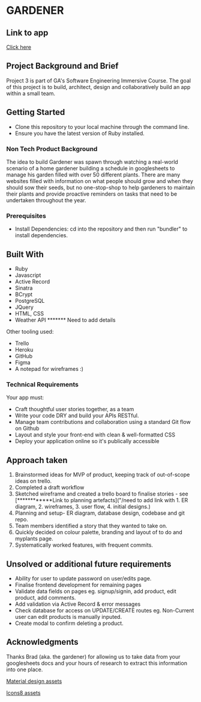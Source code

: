 # GARDENER

## Link to app
[Click here](https://powerful-beyond-84714.herokuapp.com)


## Project Background and Brief

Project 3 is part of GA's Software Engineering Immersive Course. The goal of this project is to build, architect, design and collaboratively build an app within a small team.  


## Getting Started

- Clone this repository to your local machine through the command line.
- Ensure you have the latest version of Ruby installed. 


### Non Tech Product Background

The idea to build Gardener was spawn through watching a real-world scenario of a home gardener building a schedule in googlesheets to manage his garden filled with over 50 different plants. There are many websites filled with information on what people should grow and when they should sow their seeds, but no one-stop-shop to help gardeners to maintain their plants and provide proactive reminders on tasks that need to be undertaken throughout the year. 


### Prerequisites

- Install Dependencies:
cd into the repository and then run "bundler" to install dependencies.


## Built With

- Ruby
- Javascript
- Active Record
- Sinatra
- BCrypt
- PostgreSQL
- JQuery
- HTML, CSS
- Weather API ******* Need to add details 

Other tooling used:
- Trello
- Heroku
- GitHub
- Figma
- A notepad for wireframes :)


### Technical Requirements
Your app must:

- Craft thoughtful user stories together, as a team
- Write your code DRY and build your APIs RESTful.
- Manage team contributions and collaboration using a standard Git flow on Github
- Layout and style your front-end with clean & well-formatted CSS
- Deploy your application online so it's publically accessible


## Approach taken 

1. Brainstormed ideas for MVP of product, keeping track of out-of-scope ideas on trello. 
2. Completed a draft workflow
3. Sketched wireframe and created a trello board to finalise stories - see [************Link to planning artefacts]("/need to add link with 1. ER diagram, 2. wireframes, 3. user flow, 4. initial designs.)
4. Planning and setup- ER diagram, database design, codebase and git repo.
5. Team members identified a story that they wanted to take on. 
6. Quickly decided on colour palette, branding and layout of to do and myplants page. 
7. Systematically worked features, with frequent commits.


## Unsolved or additional future requirements

- Ability for user to update password on user/edits page. 
- Finalise frontend development for remaining pages
- Validate data fields on pages eg. signup/signin, add product, edit product, add comments. 
- Add validation via Active Record & error messages
- Check database for access on UPDATE/CREATE routes eg. Non-Current user can edit products is manually inputed.
- Create modal to confirm deleting a product.


## Acknowledgments

Thanks Brad (aka. the gardener) for allowing us to take data from your googlesheets docs and your hours of research to extract this information into one place. 

[Material design assets](https://material.io/resources/icons/?style=baseline) 

[Icons8 assets](https://icons8.com/)